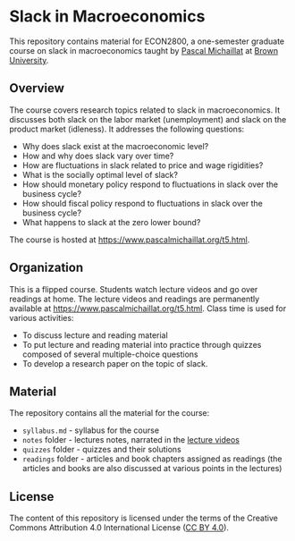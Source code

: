 # Slack in Macroeconomics

This repository contains material for ECON2800, a one-semester graduate course on slack in macroeconomics taught by [Pascal Michaillat](https://www.pascalmichaillat.org/) at [Brown University](https://www.brown.edu).

## Overview

The course covers research topics related to slack in macroeconomics. It discusses both slack on the labor market (unemployment) and slack on the product market (idleness). It  addresses the following questions:

* Why does slack exist at the macroeconomic level?
* How and why does slack vary over time? 
* How are fluctuations in slack related to price and wage rigidities?
* What is the socially optimal level of slack?
* How should monetary policy respond to fluctuations in slack over the business cycle?
* How should fiscal policy respond to fluctuations in slack over the business cycle?
* What happens to slack at the zero lower bound?

The course is hosted at https://www.pascalmichaillat.org/t5.html.

## Organization

This is a flipped course. Students watch lecture videos and go over readings at home. The lecture videos and readings are permanently available at https://www.pascalmichaillat.org/t5.html. Class time is used for various activities:

* To discuss lecture and reading material
* To put lecture and reading material into practice through quizzes composed of several multiple-choice questions
* To develop a research paper on the topic of slack. 

## Material

The repository contains all the material for the course:

* `syllabus.md` - syllabus for the course
* `notes` folder - lectures notes, narrated in the [lecture videos](https://www.pascalmichaillat.org/t5.html)
* `quizzes` folder - quizzes and their solutions
* `readings` folder - articles and book chapters assigned as readings (the articles and books are also discussed at various points in the lectures)

## License

The content of this repository is licensed under the terms of the Creative Commons Attribution 4.0 International License ([CC BY 4.0](http://creativecommons.org/licenses/by/4.0/)).
